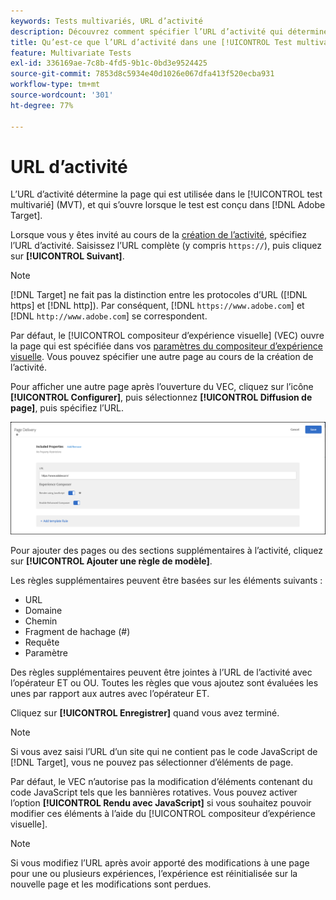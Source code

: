 ```yaml
---
keywords: Tests multivariés, URL d’activité
description: Découvrez comment spécifier l’URL d’activité qui détermine la page utilisée dans le test et qui s’ouvre lorsque la variable [!UICONTROL Test multivarié] l’activité est conçue à l’aide de [!DNL Adobe Target].
title: Qu’est-ce que l’URL d’activité dans une [!UICONTROL Test multivarié] (MVT) Activité ?
feature: Multivariate Tests
exl-id: 336169ae-7c8b-4fd5-9b1c-0bd3e9524425
source-git-commit: 7853d8c5934e40d1026e067dfa413f520ecba931
workflow-type: tm+mt
source-wordcount: '301'
ht-degree: 77%

---
```


# URL d’activité

L’URL d’activité détermine la page qui est utilisée dans le [!UICONTROL test multivarié] (MVT), et qui s’ouvre lorsque le test est conçu dans [!DNL Adobe Target].

Lorsque vous y êtes invité au cours de la [création de l’activité](/help/main/c-activities/c-multivariate-testing/t-create-multivariate-test/create-multivariate-test.md), spécifiez l’URL d’activité. Saisissez l’URL complète (y compris `https://`), puis cliquez sur **[!UICONTROL Suivant]**.

>[!NOTE]
>
>[!DNL Target] ne fait pas la distinction entre les protocoles d’URL ([!DNL https] et [!DNL http]). Par conséquent, [!DNL `https://www.adobe.com`] et [!DNL `http://www.adobe.com`] se correspondent.

Par défaut, le [!UICONTROL compositeur dʼexpérience visuelle] (VEC) ouvre la page qui est spécifiée dans vos [paramètres du compositeur dʼexpérience visuelle](/help/main/administrating-target/visual-experience-composer-set-up.md). Vous pouvez spécifier une autre page au cours de la création de l’activité.

Pour afficher une autre page après l’ouverture du VEC, cliquez sur l’icône **[!UICONTROL Configurer]**, puis sélectionnez **[!UICONTROL Diffusion de page]**, puis spécifiez l’URL.

![Boîte de dialogue Diffusion de page](/help/main/c-activities/c-multivariate-testing/t-create-multivariate-test/assets/url-config.png)

Pour ajouter des pages ou des sections supplémentaires à l’activité, cliquez sur **[!UICONTROL Ajouter une règle de modèle]**.

Les règles supplémentaires peuvent être basées sur les éléments suivants :

* URL
* Domaine
* Chemin
* Fragment de hachage (#)
* Requête
* Paramètre

Des règles supplémentaires peuvent être jointes à l’URL de l’activité avec l’opérateur ET ou OU. Toutes les règles que vous ajoutez sont évaluées les unes par rapport aux autres avec l’opérateur ET.

Cliquez sur **[!UICONTROL Enregistrer]** quand vous avez terminé.

>[!NOTE]
>
>Si vous avez saisi l’URL d’un site qui ne contient pas le code JavaScript de [!DNL Target], vous ne pouvez pas sélectionner d’éléments de page.

Par défaut, le VEC n’autorise pas la modification d’éléments contenant du code JavaScript tels que les bannières rotatives. Vous pouvez activer l’option **[!UICONTROL Rendu avec JavaScript]** si vous souhaitez pouvoir modifier ces éléments à l’aide du [!UICONTROL compositeur d’expérience visuelle].

>[!NOTE]
>
>Si vous modifiez l’URL après avoir apporté des modifications à une page pour une ou plusieurs expériences, l’expérience est réinitialisée sur la nouvelle page et les modifications sont perdues.
